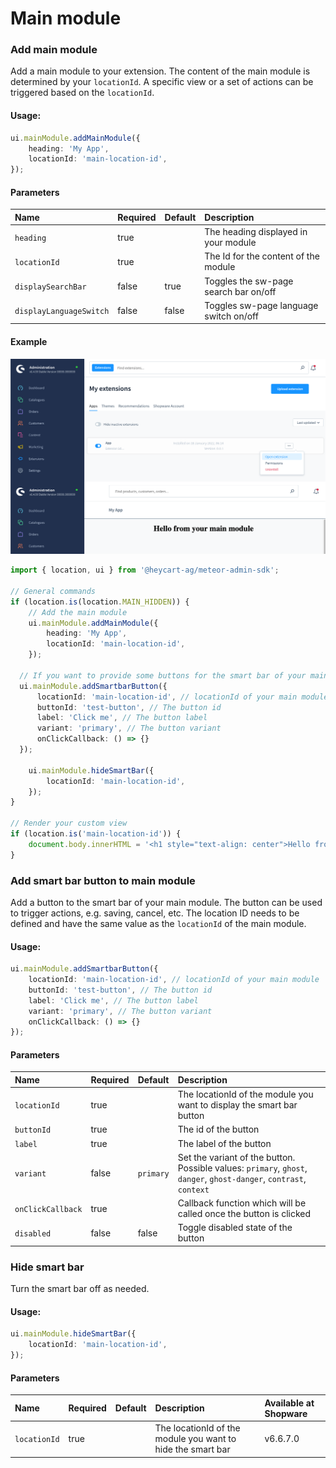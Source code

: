 # Main module

### Add main module
Add a main module to your extension. The content of the main module is determined by your `locationId`. 
A specific view or a set of actions can be triggered based on the `locationId`.

#### Usage:  
```ts
ui.mainModule.addMainModule({
    heading: 'My App',
    locationId: 'main-location-id',
});
```

#### Parameters
| Name                    | Required | Default | Description                            |
| :---------------------- | :------- | :------ | :------------------------------------- |
| `heading`               | true     |         | The heading displayed in your module   |
| `locationId`            | true     |         | The Id for the content of the module   |
| `displaySearchBar`      | false    | true    | Toggles the sw-page search bar on/off  |
| `displayLanguageSwitch` | false    | false   | Toggles sw-page language switch on/off |

#### Example
![Main module example](./assets/add-main-module-example.png)
```ts
import { location, ui } from '@heycart-ag/meteor-admin-sdk';

// General commands
if (location.is(location.MAIN_HIDDEN)) {
    // Add the main module
    ui.mainModule.addMainModule({
        heading: 'My App',
        locationId: 'main-location-id',
    });

  // If you want to provide some buttons for the smart bar of your main module
  ui.mainModule.addSmartbarButton({
      locationId: 'main-location-id', // locationId of your main module
      buttonId: 'test-button', // The button id
      label: 'Click me', // The button label
      variant: 'primary', // The button variant
      onClickCallback: () => {}
  });

    ui.mainModule.hideSmartBar({
        locationId: 'main-location-id',
    });
}

// Render your custom view
if (location.is('main-location-id')) {
    document.body.innerHTML = '<h1 style="text-align: center">Hello from your main module</h1>';
}
```

### Add smart bar button to main module
Add a button to the smart bar of your main module. The button can be used to trigger actions, e.g. saving, cancel, etc. The location ID needs to be defined and have the same value as the `locationId` of the main module.

#### Usage:
```ts
ui.mainModule.addSmartbarButton({
    locationId: 'main-location-id', // locationId of your main module
    buttonId: 'test-button', // The button id
    label: 'Click me', // The button label
    variant: 'primary', // The button variant
    onClickCallback: () => {}
});
```

#### Parameters
| Name              | Required | Default   | Description                                                                                                         |
| :---------------- | :------- | :-------- | :------------------------------------------------------------------------------------------------------------------ |
| `locationId`      | true     |           | The locationId of the module you want to display the smart bar button                                               |
| `buttonId`        | true     |           | The id of the button                                                                                                |
| `label`           | true     |           | The label of the button                                                                                             |
| `variant`         | false    | `primary` | Set the variant of the button. Possible values: `primary`, `ghost`, `danger`, `ghost-danger`, `contrast`, `context` |
| `onClickCallback` | true     |           | Callback function which will be called once the button is clicked                                                   |
| `disabled`        | false    | false     | Toggle disabled state of the button                                                                                 |

### Hide smart bar
Turn the smart bar off as needed.

#### Usage:
```ts
ui.mainModule.hideSmartBar({
    locationId: 'main-location-id',
});
```

#### Parameters
| Name         | Required | Default   | Description                                                                                                                                    | Available at Shopware |
| :----------- | :------- | :-------- | :--------------------------------------------------------------------------------------------------------------------------------------------- | :---------------------|
| `locationId` | true     |           | The locationId of the module you want to hide the smart bar                                                                                    | v6.6.7.0               |

